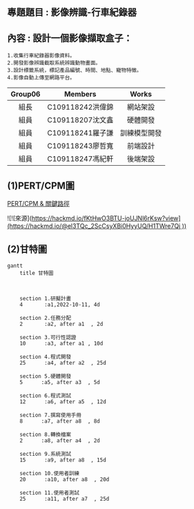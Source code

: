 
## 專題題目 : 影像辨識-行車紀錄器
## 內容 : 設計一個影像擷取盒子：
    1.收集行車紀錄器影像資料。
    2.開發影像辨識截取系統辨識動物畫面。
    3.設計標籤系統，標記產品編號、時間、地點、寵物特徵。
    4.影像自動上傳至網路平台。


|Group06|Members|Works|
|:----:|:----:|:-----:|
|組長|C109118242洪偉錦|網站架設|
|組員|C109118207沈文鑫|硬體開發|
|組員|C109118241羅子謙|訓練模型開發|
|組員|C109118243廖哲寬|前端設計|
|組員|C109118247馮紀軒|後端架設|


**(1)PERT/CPM圖**
---
[PERT/CPM & 關鍵路徑](https://hackmd.io/@yZCXZfgkR6KLKmm3MN-Stg/PERT)

![![來源]([https://hackmd.io/fKtHwO3BTU-joUJNl6rKsw?view](https://hackmd.io/@el3TQc_2ScCsyXBi0HyyUQ/H1TWre7Qj
))](https://user-images.githubusercontent.com/113969755/195119825-c6a9474d-c939-4898-8356-30e8592600c9.png)


**(2)甘特圖**
---
```mermaid
gantt
    title 甘特圖

    

    section 1.研擬計畫
    4       :a1,2022-10-11, 4d
   
    section 2.任務分配
    2       :a2, after a1  , 2d
    
    section 3.可行性認證
    10      :a3, after a1 , 10d
    
    section 4.程式開發
    25      :a4, after a2  , 25d
    
    section 5.硬體開發
    5      :a5, after a3  , 5d
    
    section 6.程式測試
    12      :a6, after a5  , 12d
    
    section 7.撰寫使用手冊
    8      :a7, after a8  , 8d
    
    section 8.轉換檔案
    2      :a8, after a4  , 2d
    
    section 9.系統測試
    15      :a9, after a8  , 15d
    
    section 10.使用者訓練
    20      :a10, after a8  , 20d
    
    section 11.使用者測試
    25      :a11, after a7  , 25d
